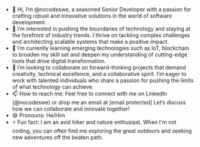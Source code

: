 - 👋 Hi, I’m @nocodeswe, a seasoned Senior Developer with a passion for crafting robust and innovative solutions in the world of software development.
- 👀 I’m interested in pushing the boundaries of technology and staying at the forefront of industry trends. I thrive on tackling complex challenges and architecting scalable systems that make a positive impact.
- 🌱 I’m currently learning emerging technologies such as IoT, blockchain to broaden my skill set and deepen my understanding of cutting-edge tools that drive digital transformation.
- 💞️ I’m looking to collaborate on forward-thinking projects that demand creativity, technical excellence, and a collaborative spirit. I’m eager to work with talented individuals who share a passion for pushing the limits of what technology can achieve.
- 📫 How to reach me: Feel free to connect with me on LinkedIn (@nocodeswe) or drop me an email at [email protected] Let’s discuss how we can collaborate and innovate together!
- 😄 Pronouns: He/Him
- ⚡ Fun fact: I am an avid hiker and nature enthusiast. When I'm not coding, you can often find me exploring the great outdoors and seeking new adventures off the beaten path.

<!---
nocodeswe/nocodeswe is a ✨ special ✨ repository because its `README.md` (this file) appears on your GitHub profile.
You can click the Preview link to take a look at your changes.
--->
